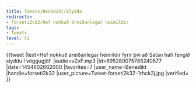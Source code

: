 ```yaml
---
title: Tweets/Benedikt/Slydda
redirects:
- Forseti2k32/Hef nokkuð áreiðanlegar heimildir
tags:
- Tweets
level: C1
---
```


{{tweet
|text=Hef nokkuð áreiðanlegar heimildir fyrir því að Satan hafi fengið slyddu í vöggugjöf.
|audio=vZvF.mp3
|id=695280075785240577
|date=1454602662000
|favorites=7
|user_name=Benedikt
|handle=forseti2k32
|user_picture=Tweet-forseti2k32-1rhck2j.jpg
|verified=
}}

